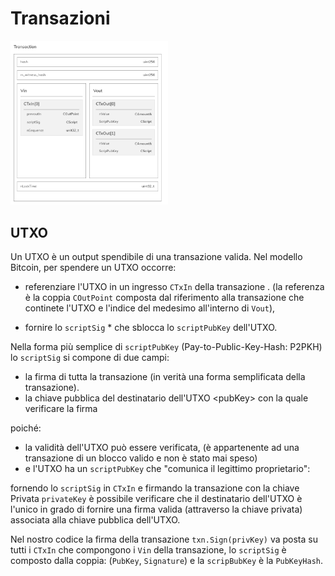# Transazioni

<img src="./img/transaction.png" alt="transaction" width="50%"/>

## UTXO

Un UTXO è un output spendibile di una transazione valida. Nel modello Bitcoin, per spendere un UTXO occorre:

- referenziare l'UTXO in un ingresso `CTxIn` della transazione .
(la referenza è la coppia `COutPoint` composta dal riferimento alla transazione che continete l'UTXO e l'indice del medesimo all'interno di `Vout`),

- fornire lo `scriptSig` * che sblocca lo `scriptPubKey` dell'UTXO.

Nella forma più semplice di `scriptPubKey` (Pay-to-Public-Key-Hash: P2PKH) lo `scriptSig` si compone di due campi:

- la firma di tutta la transazione <sig> (in verità una forma semplificata della transazione).
- la chiave pubblica del destinatario dell'UTXO \<pubKey> con la quale verificare la firma <sig>

poiché:

- la validità dell'UTXO può essere verificata, (è appartenente ad una transazione di un blocco valido e non è stato mai speso) 
- e l'UTXO ha un `scriptPubKey` che "comunica il legittimo proprietario":

fornendo lo `scriptSig` in `CTxIn` e firmando la transazione con la chiave Privata `privateKey` è possibile verificare che il destinatario dell'UTXO è l'unico in grado di fornire una firma valida (attraverso la chiave privata) associata alla chiave pubblica dell'UTXO.

Nel nostro codice la firma  della transazione `txn.Sign(privKey)` va posta su tutti i `CTxIn` che compongono i `Vin` della transazione,
lo `scriptSig` è composto dalla coppia: (`PubKey`, `Signature`) e la `scripBubKey` è la `PubKeyHash`.

